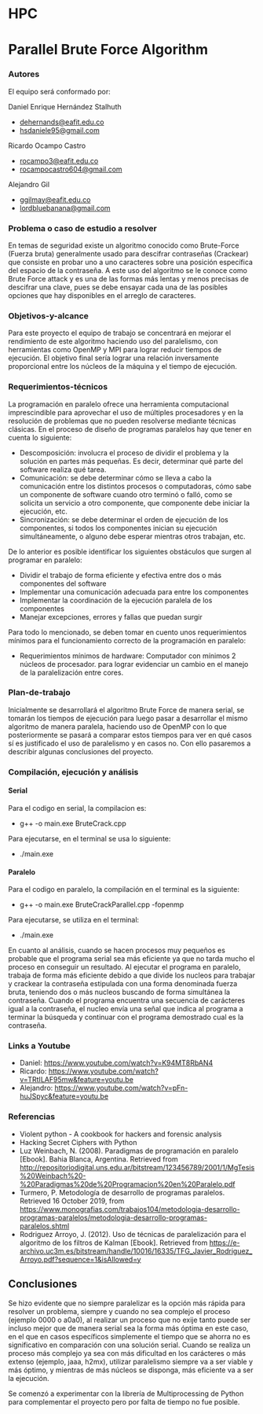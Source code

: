 # HPC
# Parallel Brute Force Algorithm
### Autores
El equipo será conformado por:

Daniel Enrique Hernández Stalhuth
- dehernands@eafit.edu.co  
- hsdaniele95@gmail.com  

Ricardo Ocampo Castro
- rocampo3@eafit.edu.co 
- rocampocastro604@gmail.com  

Alejandro Gil
- ggilmay@eafit.edu.co 
- lordbluebanana@gmail.com

### Problema o caso de estudio a resolver
En temas de seguridad existe un algoritmo conocido como Brute-Force (Fuerza bruta) generalmente usado para descifrar contraseñas (Crackear) que consiste en probar uno a uno caracteres sobre una posición específica  del espacio de la contraseña. A este uso del algoritmo se le conoce como Brute Force attack y es una de las formas más lentas y menos precisas de descifrar una clave, pues se debe ensayar cada una de las posibles opciones que hay disponibles en el arreglo de caracteres.

### Objetivos-y-alcance
Para este proyecto el equipo de trabajo se concentrará en mejorar el rendimiento de este algoritmo haciendo uso del paralelismo, con herramientas como OpenMP y MPI para lograr reducir tiempos de ejecución. El objetivo final sería lograr una relación inversamente proporcional entre los núcleos de la máquina y  el tiempo de ejecución.

### Requerimientos-técnicos
La programación en paralelo ofrece una herramienta computacional imprescindible para aprovechar el uso de múltiples procesadores y en la resolución de problemas que no pueden resolverse mediante técnicas clásicas. En el proceso de diseño de programas paralelos hay que tener en cuenta lo siguiente:

- Descomposición: involucra el proceso de dividir el problema y la solución en partes más pequeñas. Es decir, determinar qué parte del software realiza qué tarea.
- Comunicación: se debe determinar cómo se lleva a cabo la comunicación entre los distintos procesos o computadoras, cómo sabe un componente de software cuando otro terminó o falló, como se solicita un servicio a otro componente, que componente debe iniciar la ejecución, etc.
- Sincronización: se debe determinar el orden de ejecución de los componentes, si todos los componentes inician su ejecución simultáneamente, o alguno debe esperar mientras otros trabajan, etc.

De lo anterior es posible identificar los siguientes obstáculos que surgen al programar en paralelo: 
- Dividir el trabajo de forma eficiente y efectiva entre dos o más componentes del software
- Implementar una comunicación adecuada para entre los componentes
- Implementar la coordinación de la ejecución paralela de los componentes
- Manejar excepciones, errores y fallas que puedan surgir

Para todo lo mencionado, se deben tomar en cuento unos requerimientos mínimos para el funcionamiento correcto de la programación en paralelo:
- Requerimientos mínimos de hardware: Computador con mínimos 2 núcleos de procesador. para lograr evidenciar un cambio en el manejo de la paralelización entre cores.

### Plan-de-trabajo

Inicialmente se desarrollará el algoritmo Brute Force de manera serial, se tomarán los tiempos de ejecución para luego pasar a desarrollar el mismo algoritmo de manera paralela,  haciendo uso de OpenMP con lo que posteriormente se pasará a comparar estos tiempos para ver en qué casos sí es justificado el uso de paralelismo y en casos no. Con ello pasaremos a describir algunas conclusiones del proyecto.

### Compilación, ejecución y análisis
#### Serial 
  Para el codigo en serial, la compilacion es:
  - g++ -o main.exe BruteCrack.cpp
  
  Para ejecutarse, en el terminal se usa lo siguiente:
  - ./main.exe
  
#### Paralelo
  Para el codigo en paralelo, la compilación en el terminal es la siguiente:
  - g++ -o main.exe BruteCrackParallel.cpp -fopenmp
  
  Para ejecutarse, se utiliza en el terminal:
  - ./main.exe
  
  En cuanto al análisis, cuando se hacen procesos muy pequeños es probable que el programa serial sea más eficiente ya que no tarda mucho el proceso en conseguir un resultado. Al ejecutar el programa en paralelo, trabaja de forma más eficiente debido a que divide los nucleos para trabajar y crackear la contraseña estipulada con una forma denominada fuerza bruta, teniendo dos o más nucleos buscando de forma simultánea la contraseña. Cuando el programa encuentra una secuencia de carácteres igual a la contraseña, el nucleo envía una señal que indica al programa a terminar la búsqueda y continuar con el programa demostrado cual es la contraseña.
  

### Links a Youtube

- Daniel: https://www.youtube.com/watch?v=K94MT8RbAN4 
- Ricardo: https://www.youtube.com/watch?v=TRtILAF95mw&feature=youtu.be
- Alejandro: https://www.youtube.com/watch?v=pFn-huJSpyc&feature=youtu.be

### Referencias

- Violent python - A cookbook for hackers and forensic analysis
- Hacking Secret Ciphers with Python 
- Luz Weinbach, N. (2008). Paradigmas de programación en paralelo [Ebook]. Bahia Blanca, Argentina. Retrieved from http://repositoriodigital.uns.edu.ar/bitstream/123456789/2001/1/MgTesis%20Weinbach%20-%20Paradigmas%20de%20Programacion%20en%20Paralelo.pdf 
- Turmero, P. Metodología de desarrollo de programas paralelos. Retrieved 16 October 2019, from https://www.monografias.com/trabajos104/metodologia-desarrollo-programas-paralelos/metodologia-desarrollo-programas-paralelos.shtml 
- Rodriguez Arroyo, J. (2012). Uso de técnicas de paralelización para el algoritmo de los filtros de Kalman [Ebook]. Retrieved from https://e-archivo.uc3m.es/bitstream/handle/10016/16335/TFG_Javier_Rodriguez_Arroyo.pdf?sequence=1&isAllowed=y 

## Conclusiones

Se hizo evidente que no siempre paralelizar es la opción más rápida para resolver un problema, siempre y cuando no sea complejo el proceso (ejemplo 0000 o a0a0), al realizar un proceso que no exije tanto puede ser incluso mejor que de manera serial sea la forma más óptima en este caso, en el que en casos específicos simplemente el tiempo que se ahorra no es significativo en comparación con una solución serial. Cuando se realiza un proceso más complejo ya sea con más dificultad en los carácteres o más extenso (ejemplo, jaaa, h2mx), utilizar paralelismo siempre va a ser viable y más óptimo, y mientras de más núcleos se disponga, más eficiente va a ser la ejecución.

Se comenzó a experimentar con la librería de Multiprocessing de Python para complementar el proyecto pero por falta de tiempo no fue posible.
